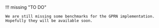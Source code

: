 !!! missing "TO DO"
   
    We are still missing some benchmarks for the GPRN implementation.
    Hopefully they will be available soon.